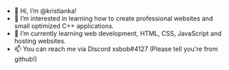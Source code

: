 - 👋 Hi, I’m @kristianka!
- 👀 I’m interested in learning how to create professional websites and small optimized C++ applications.
- 🌱 I’m currently learning web development, HTML, CSS, JavaScript and hosting websites.
- 📫 You can reach me via Discord xsbob#4127 (Please tell you're from github!)

<!---
kristianka/kristianka is a ✨ special ✨ repository because its `README.md` (this file) appears on your GitHub profile.
You can click the Preview link to take a look at your changes.
--->

